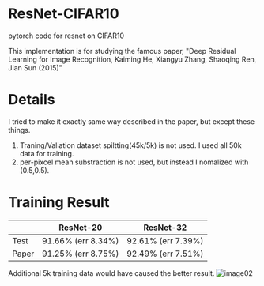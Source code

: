 # ResNet-CIFAR10
pytorch code for resnet on CIFAR10  

This implementation is for studying the famous paper, "Deep Residual Learning for Image Recognition, Kaiming He, Xiangyu Zhang, Shaoqing Ren, Jian Sun (2015)" 
 

# Details
I tried to make it exactly same way described in the paper, but except these things.
1.  Traning/Valiation dataset spiltting(45k/5k) is not used. I used all 50k data for training.
2.  per-pixcel mean substraction is not used, but instead I nomalized with (0.5,0.5).


# Training Result
||ResNet-20|ResNet-32|
|------|---|---|
|Test|91.66% (err 8.34%)|92.61% (err 7.39%)|
|Paper|91.25% (err 8.75%)|92.49% (err 7.51%)|

Additional 5k training data would have caused the better result.
![image02](https://user-images.githubusercontent.com/20814465/124218060-6c7f5a80-db34-11eb-9509-545ad54b83a9.png)
